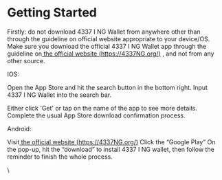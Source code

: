 # Getting Started

Firstly: do not download 4337 I NG Wallet from anywhere other than through the guideline on official website appropriate to your device/OS. Make sure you download the official 4337 I NG Wallet app through the guideline on[ the official website (https://4337NG.org/)](https://4337ng.org/) , and not from any other source.



IOS:

Open the App Store and hit the search button in the bottom right. Input 4337 I NG Wallet into the search bar.

Either click 'Get' or tap on the name of the app to see more details. Complete the usual App Store download confirmation process.\
&#x20;

Android:

Visit[ the official website (https://4337NG.org/)](https://4337ng.org/) Click the “Google Play” On the pop-up, hit the “download” to install 4337 I NG wallet, then follow the reminder to finish the whole process.

\

